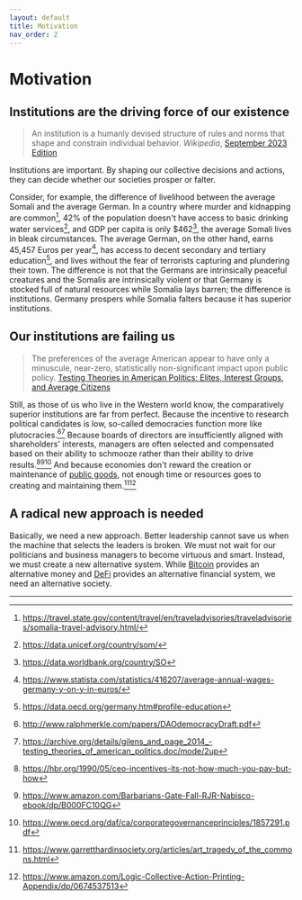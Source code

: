 ```yaml
---
layout: default
title: Motivation
nav_order: 2
---
```


# Motivation

## Institutions are the driving force of our existence

> An institution is a humanly devised structure of rules and norms that shape
> and constrain individual behavior.
> *Wikipedia*, [September 2023 Edition](http://web.archive.org/web/20230922203543/https://en.wikipedia.org/wiki/Institution)

Institutions are important. By shaping our collective decisions and actions,
they can decide whether our societies prosper or falter. 

Consider, for example,
the difference of livelihood between the average Somali and the average German.
In a country where murder and kidnapping are common[^1],
42% of the population doesn't have access to basic drinking
water services[^2], and GDP per capita is only $462[^3],
the average Somali lives in bleak circumstances.
The average German, on the other hand, earns 45,457 Euros per year[^4], has access
to decent secondary and tertiary education[^5], and lives without the fear of terrorists
capturing and plundering their town. The difference is not that the
Germans are intrinsically peaceful creatures and the Somalis are intrinsically violent
or that
Germany is stocked full of natural resources while Somalia lays barren; the difference
is institutions. Germany prospers while Somalia falters because it has superior
institutions.

## Our institutions are failing us

> The preferences of the average American appear to have only a minuscule, 
> near-zero, statistically non-significant impact upon public policy.
> [Testing Theories in American Politics: Elites, Interest Groups, and Average Citizens](https://archive.org/details/gilens_and_page_2014_-testing_theories_of_american_politics.doc/mode/2up)

Still, as those of us who live in the Western world know, the comparatively
superior institutions are far from perfect.
Because the incentive to research political candidates
is low, so-called democracies function more like plutocracies.[^6][^7] Because
boards of directors are insufficiently aligned with shareholders' interests,
managers are often selected and compensated based on their ability to schmooze
rather than their ability to drive results.[^8][^9][^10] And because economies
don't reward the creation or maintenance of [public goods](https://metaproph3t.github.io/posts/public_goods.html),
not enough time or resources goes to creating and maintaining them.[^11][^12]

## A radical new approach is needed

Basically, we need a new approach. Better leadership cannot save us when the
machine that selects the leaders is broken. We must not wait for our politicians
and business managers to become virtuous and smart. Instead, we must create a
new alternative system. While [Bitcoin](https://en.wikipedia.org/wiki/Bitcoin) 
provides an alternative money and [DeFi](https://en.wikipedia.org/wiki/Decentralized_finance)
provides an alternative financial system, we need an alternative society.

----

[^1]: https://travel.state.gov/content/travel/en/traveladvisories/traveladvisories/somalia-travel-advisory.html/
[^2]: https://data.unicef.org/country/som/
[^3]: https://data.worldbank.org/country/SO
[^4]: https://www.statista.com/statistics/416207/average-annual-wages-germany-y-on-y-in-euros/
[^5]: https://data.oecd.org/germany.htm#profile-education
[^6]: http://www.ralphmerkle.com/papers/DAOdemocracyDraft.pdf
[^7]: https://archive.org/details/gilens_and_page_2014_-testing_theories_of_american_politics.doc/mode/2up
[^8]: https://hbr.org/1990/05/ceo-incentives-its-not-how-much-you-pay-but-how
[^9]: https://www.amazon.com/Barbarians-Gate-Fall-RJR-Nabisco-ebook/dp/B000FC10QG
[^10]: https://www.oecd.org/daf/ca/corporategovernanceprinciples/1857291.pdf
[^11]: https://www.garretthardinsociety.org/articles/art_tragedy_of_the_commons.html
[^12]: https://www.amazon.com/Logic-Collective-Action-Printing-Appendix/dp/0674537513

